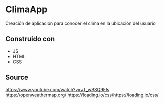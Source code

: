 # ClimaApp
Creación de aplicación para conocer el clima en la ubicación del usuario

## Construido con
- JS
- HTML
- CSS

## Source
https://www.youtube.com/watch?v=yT_wBSQ9EIs
https://openweathermap.org/
https://loading.io/css/https://loading.io/css/
